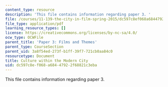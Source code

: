 ```yaml
---
content_type: resource
description: 'This file contains information regarding paper 3. '
file: /courses/11-139-the-city-in-film-spring-2015/dc597c8ef068a68447922f68821c3eba_MIT11_139S15_Paper3.pdf
file_type: application/pdf
learning_resource_types: []
license: https://creativecommons.org/licenses/by-nc-sa/4.0/
ocw_type: OCWFile
parent_title: 'Paper 3: Films and Themes'
parent_type: CourseSection
parent_uid: 3a8f54ed-273f-b1ff-39f7-721cb0aa84c0
resourcetype: Document
title: Culture within the Modern City
uid: dc597c8e-f068-a684-4792-2f68821c3eba
---
```

This file contains information regarding paper 3. 